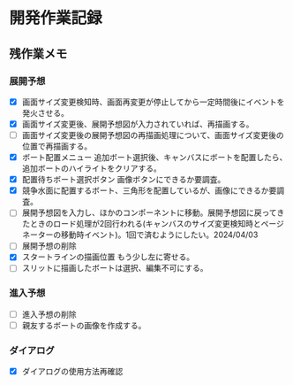 # 開発作業記録  

## 残作業メモ  
### 展開予想  
- [x] 画面サイズ変更検知時、画面再変更が停止してから一定時間後にイベントを発火させる。  
- [x] 画面サイズ変更後、展開予想図が入力されていれば、再描画する。  
- [ ] 画面サイズ変更後の展開予想図の再描画処理について、画面サイズ変更後の位置で再描画する。
- [x] ボート配置メニュー 追加ボート選択後、キャンバスにボートを配置したら、追加ボートのハイライトをクリアする。  
- [x] 配置待ちボート選択ボタン 画像ボタンにできるか要調査。
- [x] 競争水面に配置するボート、三角形を配置しているが、画像にできるか要調査。
- [ ] 展開予想図を入力し、ほかのコンポーネントに移動。展開予想図に戻ってきたときのロード処理が2回行われる(キャンバスのサイズ変更検知時とページネーターの移動時イベント)。1回で済むようにしたい。2024/04/03
- [ ] 展開予想の削除
- [x] スタートラインの描画位置 もう少し左に寄せる。
- [ ] スリットに描画したボートは選択、編集不可にする。

### 進入予想  
- [ ] 進入予想の削除  
- [ ] 親友するボートの画像を作成する。

### ダイアログ  
- [x] ダイアログの使用方法再確認